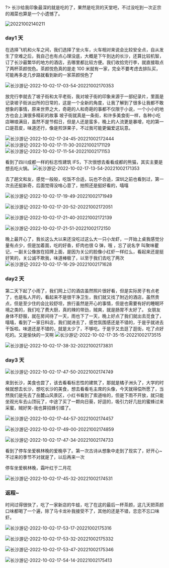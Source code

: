 ?> 长沙给我印象最深的就是吃的了，果然是吃货的天堂吧，不过没吃到一次正宗的湘菜也算是一个小遗憾了。

![20221002140211](https://cdn.jsdelivr.net/gh/aymfx/pic/img/20221002140211.png)

### day1 天

在选择飞机和火车之间，我们选择了坐火车，火车相对来说会比较安全点，自从发生了空难之后，我自己也有点心理没底，大概是下午到达的长沙，还算比较机智，订了长沙最繁华的地方的酒店，去哪里都比较方便。我们收拾完行李，就直接取点了两杯茶颜悦色。茶颜悦色真的是走 100 米就有一家，完全不要考虑去排队买，可能再多走几步路就看到新的一家茶颜悦色了

![长沙游记-2022-10-02-17-03-54-20221002170353](https://cdn.jsdelivr.net/gh/aymfx/pic/img/长沙游记-2022-10-02-17-03-54-20221002170353.png)

放完行李就去了坡子街和太平老街，我对坡子街的印象来源于一部纪录片，里面是记录坡子街派出所的日常的，这是一个全新的角度，让我了解到了很多让我都不敢想象的事情，原来世界之大，奇葩的人和奇葩的事都不仅限于小说，一个小小的地方也会上演很多精彩的故事
坡子街就真是一条街，和许多美食街一样，各种小吃店琳琅满目，虽然不是节假日，但是人还是蛮多，晚上的人流更是暴增，吃的第一口是苕皮，味道还行，像是煎饼果子，不过我可能更偏爱这玩意。

![长沙游记-2022-10-02-17-24-45-20221002172444](https://cdn.jsdelivr.net/gh/aymfx/pic/img/长沙游记-2022-10-02-17-24-45-20221002172444.png)
![长沙游记-2022-10-02-17-11-30-20221002171129](https://cdn.jsdelivr.net/gh/aymfx/pic/img/长沙游记-2022-10-02-17-11-30-20221002171129.png)
![长沙游记-2022-10-02-17-11-54-20221002171153](https://cdn.jsdelivr.net/gh/aymfx/pic/img/长沙游记-2022-10-02-17-11-54-20221002171153.png)

看到了四川成都一样的标志性建筑 IFS，下次很想去看看成都的熊猫，其实主要是想去吃火锅。
![长沙游记-2022-10-02-17-13-54-20221002171353](https://cdn.jsdelivr.net/gh/aymfx/pic/img/长沙游记-2022-10-02-17-13-54-20221002171353.png)

去了趟文和友，感觉一般般，吃饭不合适，玩也不合适，深圳之前也看到过，第一次去还挺新奇，后面觉得没啥心意了，拍照还是挺好看的，嘻嘻

![长沙游记-2022-10-02-17-19-49-20221002171949](https://cdn.jsdelivr.net/gh/aymfx/pic/img/长沙游记-2022-10-02-17-19-49-20221002171949.png)

![长沙游记-2022-10-02-17-20-52-20221002172051](https://cdn.jsdelivr.net/gh/aymfx/pic/img/长沙游记-2022-10-02-17-20-52-20221002172051.png)

![长沙游记-2022-10-02-17-21-40-20221002172139](https://cdn.jsdelivr.net/gh/aymfx/pic/img/长沙游记-2022-10-02-17-21-40-20221002172139.png)

![长沙游记-2022-10-02-17-21-51-20221002172150](https://cdn.jsdelivr.net/gh/aymfx/pic/img/长沙游记-2022-10-02-17-21-51-20221002172150.png)

晚上最开心了，我长这么大以来还没吃过这么大一只小龙虾，一开始上桌我感觉分量有点少，但是加着面，吃的好香，虾肉也很 Q 弹，哦 ，忘了说名字 叫聚味瞿记，一副关公像放在招牌上面，是因为关公的脸像小红虾一样红么，看起来还是挺好笑的，关公诚不欺我，味道棒极了，以至于我们去吃了两次
![长沙游记-2022-10-02-17-16-29-20221002171628](https://cdn.jsdelivr.net/gh/aymfx/pic/img/长沙游记-2022-10-02-17-16-29-20221002171628.png)

### day2 天

第二天下起了小雨了，我们网上订的酒店虽然照片很好看，但是实际房子有点老了，也是私人开的，看起来不是很干净卫生，我们就又找了附近的酒店，虽然贵点，但是至少住的会比较舒坦，旅行虽然是开心的事情，但是也需要有好的睡眠环境之类的，我们吃了费大厨，真的辣的带劲，贼爽，就是肠胃不太好了。
女朋友身体不舒服，就在房间待了一天，雨也下了一天，晚上好点了我们就出去觅食了，嘻嘻，看到了一家日料店，我们就进去了，感觉氛围感还是不错的，于是乎就进去干饭啦。味道还是不错的，就是太少了，不够吃。于是乎又去逛了逛街，吃了点好吃的。又是愉快的一天啊
![长沙游记-2022-10-02-17-35-15-20221002173515](https://cdn.jsdelivr.net/gh/aymfx/pic/img/长沙游记-2022-10-02-17-35-15-20221002173515.png)

![长沙游记-2022-10-02-17-38-32-20221002173831](https://cdn.jsdelivr.net/gh/aymfx/pic/img/长沙游记-2022-10-02-17-38-32-20221002173831.png)

### day3 天

![长沙游记-2022-10-02-17-47-50-20221002174749](https://cdn.jsdelivr.net/gh/aymfx/pic/img/长沙游记-2022-10-02-17-47-50-20221002174749.png)

来到长沙，美食也尝了，该去看看标志性的建筑了，那就是橘子洲头了，大学的时候就想去长沙，想吃长沙的美食，想去看看毛主席的头像，今天就得偿所愿了，当然我们是先去了岳麓山风景区，小红书看到了索道啥的，但是下雨不开放，就只能坐观光车去山顶玩了，中途了买了一颗向日葵，好逗的，吸引力好几批的蜜蜂过来采蜜，贼好笑-我也算招蜂引蝶了。

![长沙游记-2022-10-02-17-44-57-20221002174457](https://cdn.jsdelivr.net/gh/aymfx/pic/img/长沙游记-2022-10-02-17-44-57-20221002174457.png)

![长沙游记-2022-10-02-17-49-00-20221002174859](https://cdn.jsdelivr.net/gh/aymfx/pic/img/长沙游记-2022-10-02-17-49-00-20221002174859.png)

![长沙游记-2022-10-02-17-47-34-20221002174733](https://cdn.jsdelivr.net/gh/aymfx/pic/img/长沙游记-2022-10-02-17-47-34-20221002174733.png)

看到了停车坐爱枫林晚的爱晚亭了。第一次古诗从想象中走到了现实了，好开心~ 不过来的季节不对就是了，以后再来一次

停车坐爱枫林晚，霜叶红于二月花

![长沙游记-2022-10-02-17-45-32-20221002174531](https://cdn.jsdelivr.net/gh/aymfx/pic/img/长沙游记-2022-10-02-17-45-32-20221002174531.png)

### 返程~

时间过得很快了，吃了一家新店的牛蛙，吃了在这的最后一杯茶颜，这几天把茶颜口味都喝了一个遍，除了马卡龙补我接受不了，其他的还是不错，恋恋不忘口味虾。

![长沙游记-2022-10-02-17-53-17-20221002175316](https://cdn.jsdelivr.net/gh/aymfx/pic/img/长沙游记-2022-10-02-17-53-17-20221002175316.png)

![长沙游记-2022-10-02-17-53-32-20221002175332](https://cdn.jsdelivr.net/gh/aymfx/pic/img/长沙游记-2022-10-02-17-53-32-20221002175332.png)

![长沙游记-2022-10-02-17-53-47-20221002175346](https://cdn.jsdelivr.net/gh/aymfx/pic/img/长沙游记-2022-10-02-17-53-47-20221002175346.png)

![长沙游记-2022-10-02-17-54-14-20221002175413](https://cdn.jsdelivr.net/gh/aymfx/pic/img/长沙游记-2022-10-02-17-54-14-20221002175413.png)
